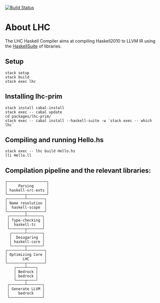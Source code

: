 [![Build Status](https://travis-ci.org/Lemmih/lhc.svg?branch=master)](https://travis-ci.org/Lemmih/lhc)

# About LHC

The LHC Haskell Compiler aims at compiling Haskell2010 to LLVM IR using
the [HaskellSuite](https://github.com/haskell-suite) of libraries.

## Setup

```
stack setup
stack build
stack exec lhc
```

## Installing lhc-prim

```
stack install cabal-install
stack exec -- cabal update
cd packages/lhc-prim/
stack exec -- cabal install --haskell-suite -w `stack exec -- which lhc`
```

## Compiling and running Hello.hs

```
stack exec -- lhc build Hello.hs
lli Hello.ll
```

## Compilation pipeline and the relevant libraries:

```
┌──────────────────┐
│     Parsing      │
│ haskell-src-exts │
└────────┬─────────┘
┌────────┴────────┐
│ Name resolution │
│  haskell-scope  │
└────────┬────────┘
 ┌───────┴───────┐
 │ Type-checking │
 │  haskell-tc   │
 └───────┬───────┘
  ┌──────┴───────┐
  │  Desugaring  │
  │ haskell-core │
  └──────┬───────┘
┌────────┴────────┐
│ Optimizing Core │
│       LHC       │
└────────┬────────┘
    ┌────┴────┐
    │ Bedrock │
    │ bedrock │
    └────┬────┘
 ┌───────┴───────┐
 │ Generate LLVM │
 │    bedrock    │
 └───────────────┘
```
